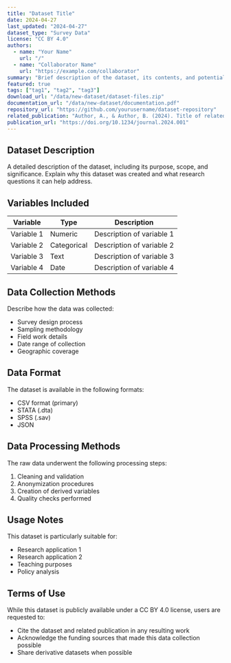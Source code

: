 ```yaml
---
title: "Dataset Title"
date: 2024-04-27
last_updated: "2024-04-27"
dataset_type: "Survey Data"
license: "CC BY 4.0"
authors: 
  - name: "Your Name"
    url: "/"
  - name: "Collaborator Name"
    url: "https://example.com/collaborator"
summary: "Brief description of the dataset, its contents, and potential applications. This summary will appear in dataset listings."
featured: true
tags: ["tag1", "tag2", "tag3"]
download_url: "/data/new-dataset/dataset-files.zip"
documentation_url: "/data/new-dataset/documentation.pdf"
repository_url: "https://github.com/yourusername/dataset-repository"
related_publication: "Author, A., & Author, B. (2024). Title of related paper. Journal Name, Vol(Issue), pages."
publication_url: "https://doi.org/10.1234/journal.2024.001"
---
```


## Dataset Description

A detailed description of the dataset, including its purpose, scope, and significance. Explain why this dataset was created and what research questions it can help address.

## Variables Included

| Variable | Type | Description |
|----------|------|-------------|
| Variable 1 | Numeric | Description of variable 1 |
| Variable 2 | Categorical | Description of variable 2 |
| Variable 3 | Text | Description of variable 3 |
| Variable 4 | Date | Description of variable 4 |

## Data Collection Methods

Describe how the data was collected:
- Survey design process
- Sampling methodology
- Field work details
- Date range of collection
- Geographic coverage

## Data Format

The dataset is available in the following formats:
- CSV format (primary)
- STATA (.dta)
- SPSS (.sav)
- JSON

## Data Processing Methods

The raw data underwent the following processing steps:
1. Cleaning and validation
2. Anonymization procedures
3. Creation of derived variables
4. Quality checks performed

## Usage Notes

This dataset is particularly suitable for:
- Research application 1
- Research application 2
- Teaching purposes
- Policy analysis

## Terms of Use

While this dataset is publicly available under a CC BY 4.0 license, users are requested to:
- Cite the dataset and related publication in any resulting work
- Acknowledge the funding sources that made this data collection possible
- Share derivative datasets when possible 